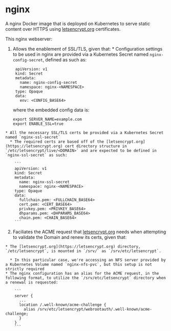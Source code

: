 # nginx

A nginx Docker image that is deployed on Kubernetes to serve static content over HTTPS using [letsencrypt.org](https://letsencrypt.org) certificates.

This nginx webserver:

  1. Allows the enablement of SSL/TLS, given that:
    * Configuration settings to be used in nginx are provided via a Kubernetes Secret named `nginx-config-secret`, defined as such as:

      ```
       apiVersion: v1
       kind: Secret
       metadata:
         name: nginx-config-secret
         namespace: nginx-<NAMESPACE>
       type: Opaque
       data:
         env: <CONFIG_BASE64>
      ```
      where the embedded config data is:
      
      ```
      export SERVER_NAME=example.com
      export ENABLE_SSL=true
      ```
    * All the necessary SSL/TLS certs be provided via a Kubernetes Secret named `nginx-ssl-secret`
      * The required certs are based off of the [letsencrypt.org](https://letsencrypt.org) cert directory structure in `/etc/letsencrypt/live/<DOMAIN>` and are expected to be defined in `nginx-ssl-secret` as such:
  
        ```
        apiVersion: v1
        kind: Secret
        metadata:
          name: nginx-ssl-secret
          namespace: nginx-<NAMESPACE>
        type: Opaque
        data:
          fullchain.pem: <FULLCHAIN_BASE64>
          cert.pem: <CERT_BASE64>
          privkey.pem: <PRIVKEY_BASE64>
          dhparams.pem: <DHPARAMS_BASE64>
          chain.pem: <CHAIN_BASE64>
        ```
  2.  Faciliates the ACME request that [letsencrypt.org](https://letsencrypt.org) needs when attempting to validate the Domain and renew its certs, given that:
  
    * The [letsencrypt.org](https://letsencrypt.org) directory, `/etc/letsencrypt`, is mounted in `/srv/` as `/srv/etc/letsencrypt`.

      * In this particular case, we're accessing an NFS server provided by a Kubernetes Volume named `nginx-nfs-pvc`, but this setup is not strictly required
    * The nginx configuration has an alias for the ACME request, in the following format, to utilize the `/srv/etc/letsencrypt` directory when a renewal is requested:

        ```
        server {
          ...
          location /.well-known/acme-challenge {
            alias /srv/etc/letsencrypt/webrootauth/.well-known/acme-challenge;
          }
        }
        ```
